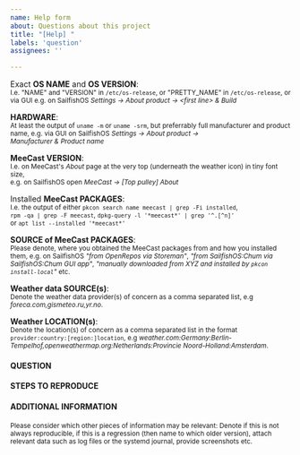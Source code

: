 ```yaml
---
name: Help form
about: Questions about this project
title: "[Help] "
labels: 'question'
assignees: ''

---
```


Exact **OS NAME** and **OS VERSION**: 
<br /><sub>I.e. "NAME" and "VERSION" in `/etc/os-release`, or "PRETTY_NAME" in `/etc/os-release`,
or via GUI e.g. on SailfishOS *Settings&nbsp;→ About&nbsp;product&nbsp;→ \<first line\>&nbsp;&&nbsp;Build*</sub>

**HARDWARE**:
<br /><sub>At least the output of `uname -m` or `uname -srm`, but preferrably full manufacturer and product name,
e.g. via GUI on SailfishOS *Settings&nbsp;→ About&nbsp;product&nbsp;→ Manufacturer&nbsp;&&nbsp;Product&nbsp;name*</sub>

**MeeCast VERSION**: 
<br /><sub>I.e. on MeeCast's *About* page at the very top (underneath the weather icon) in tiny font size,
<br />e.g. on SailfishOS open *MeeCast&nbsp;→ [Top pulley]&nbsp;About*</sub>

Installed **MeeCast PACKAGES**: 
<br /><sub>I.e. the output of either `pkcon search name meecast | grep -Fi installed`,
<br />`rpm -qa | grep -F meecast`, `dpkg-query -l '*meecast*' | grep '^.[^n]'`
<br />or `apt list --installed '*meecast*'`</sub>

**SOURCE of MeeCast PACKAGES**: 
<br /><sub>Please denote, where you obtained the MeeCast packages from and how you installed them, e.g. on SailfishOS *"from OpenRepos via Storeman"*,
*"from SailfishOS:Chum via SailfishOS:Chum GUI app"*, *"manually downloaded from XYZ and installed by `pkcon install-local`"* etc.</sub>

**Weather data SOURCE(s)**: 
<br /><sub>Denote the weather data provider(s) of concern as a comma separated list, e.g *foreca.com,gismeteo.ru,yr.no*.</sub>

**Weather LOCATION(s)**: 
<br /><sub>Denote the location(s) of concern as a comma separated list in the format `provider:country:[region:]location`, e.g *weather.com:Germany:Berlin-Tempelhof,openweathermap.org:Netherlands:Provincie Noord-Holland:Amsterdam*.</sub>


#### QUESTION


#### STEPS TO REPRODUCE


#### ADDITIONAL INFORMATION

<sub>Please consider which other pieces of information may be relevant: Denote if this is not always reproducible,
if this is a regression (then name to which older version), attach relevant data such as log files or the systemd journal, provide screenshots etc.</sub>

